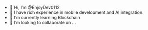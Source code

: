 - 👋 Hi, I’m @EnjoyDev0112
- 👀 I have rich experience in mobile development and AI integration.
- 🌱 I’m currently learning Blockchain
- 💞️ I’m looking to collaborate on ...

<!---
EnjoyDev0112/EnjoyDev0112 is a ✨ special ✨ repository because its `README.md` (this file) appears on your GitHub profile.
You can click the Preview link to take a look at your changes.
--->
